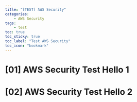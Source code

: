 ```yaml
---
title: "[TEST] AWS Security"
categories:
    - AWS Security
tags:
    - test
toc: true
toc_sticky: true
toc_label: "Test AWS Security"
toc_icon: "bookmark"
---
```


# [01] AWS Security Test Hello 1

# [02] AWS Security Test Hello 2